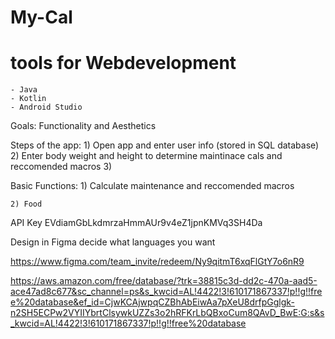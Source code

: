 # My-Cal
# tools for Webdevelopment
    - Java
    - Kotlin
    - Android Studio

Goals:
    Functionality and Aesthetics


Steps of the app:
    1) Open app and enter user info (stored in SQL database)
    2) Enter body weight and height to determine maintinace cals and reccomended macros
    3)

Basic Functions:
    1) Calculate maintenance and reccomended macros

    2) Food

API Key EVdiamGbLkdmrzaHmmAUr9v4eZ1jpnKMVq3SH4Da

Design in Figma
decide what languages you want

https://www.figma.com/team_invite/redeem/Ny9qitmT6xqFlGtY7o6nR9

https://aws.amazon.com/free/database/?trk=38815c3d-dd2c-470a-aad5-ace47ad8c677&sc_channel=ps&s_kwcid=AL!4422!3!610171867337!p!!g!!free%20database&ef_id=CjwKCAjwpqCZBhAbEiwAa7pXeU8drfpGglgk-n2SH5ECPw2VYIIYbrtClsywkUZZs3o2hRFKrLbQBxoCum8QAvD_BwE:G:s&s_kwcid=AL!4422!3!610171867337!p!!g!!free%20database